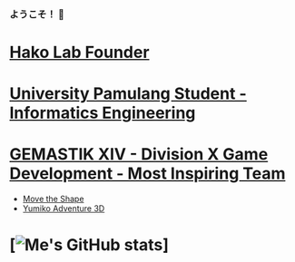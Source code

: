 ### ようこそ！ 👋
# [Hako Lab Founder](https://hako-lab-dev.blogspot.com)
# [University Pamulang Student - Informatics Engineering](https://informatika.unpam.ac.id)
# [GEMASTIK XIV - Division X Game Development - Most Inspiring Team](https://informatika.unpam.ac.id/berita/detail/universitas-pamulang-meraih-most-inspiring-team-pada-gemastik-xiv)
- [Move the Shape](https://play.google.com/store/apps/details?id=com.HakoLab.MovetheShape)
- [Yumiko Adventure 3D](https://play.google.com/store/apps/details?id=com.HakoLab.YumikoAdventure3D)

# [![Me's GitHub stats](https://github-readme-stats.vercel.app/api?username=hako-975&theme=github_dark)]

<!--
**hako-975/hako-975** is a ✨ _special_ ✨ repository because its `README.md` (this file) appears on your GitHub profile.

Here are some ideas to get you started:

- 🔭 I’m currently working on ...
- 🌱 I’m currently learning ...
- 👯 I’m looking to collaborate on ...
- 🤔 I’m looking for help with ...
- 💬 Ask me about ...
- 📫 How to reach me: ...
- 😄 Pronouns: ...
- ⚡ Fun fact: ...
-->
